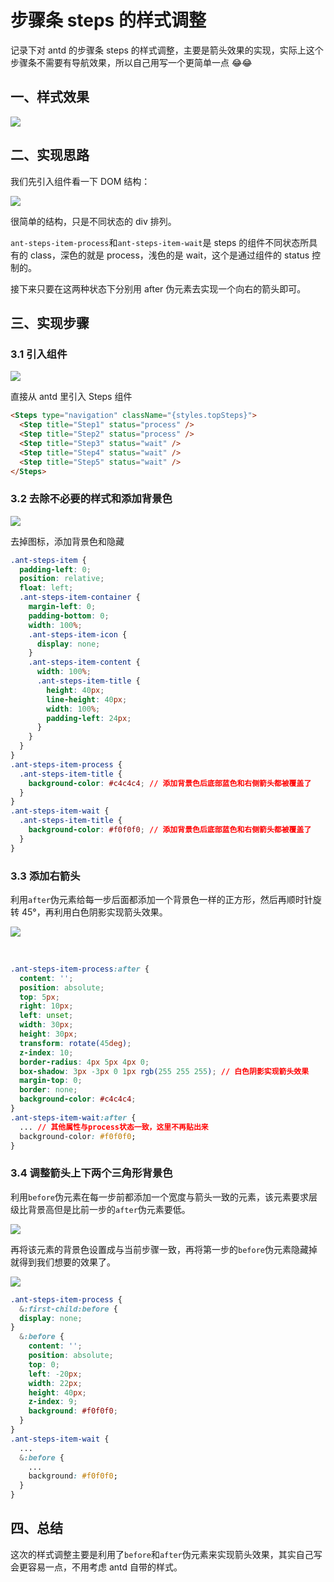 # 步骤条 steps 的样式调整

记录下对 antd 的步骤条 steps 的样式调整，主要是箭头效果的实现，实际上这个步骤条不需要有导航效果，所以自己用写一个更简单一点 😂😂

## 一、样式效果

![](https://static01.imgkr.com/temp/40bc7512a5b3441a9d32f566b23cb63e.png)

## 二、实现思路

我们先引入组件看一下 DOM 结构：

![](https://static01.imgkr.com/temp/ff5089db51984e8fb355b525deaf98a0.png)

很简单的结构，只是不同状态的 div 排列。

`ant-steps-item-process`和`ant-steps-item-wait`是 steps 的组件不同状态所具有的 class，深色的就是 process，浅色的是 wait，这个是通过组件的 status 控制的。

接下来只要在这两种状态下分别用 after 伪元素去实现一个向右的箭头即可。

## 三、实现步骤

### 3.1 引入组件

![](https://static01.imgkr.com/temp/7ed410d1b9c54de691a36108d743bb36.png)

直接从 antd 里引入 Steps 组件

```html
<Steps type="navigation" className="{styles.topSteps}">
  <Step title="Step1" status="process" />
  <Step title="Step2" status="process" />
  <Step title="Step3" status="wait" />
  <Step title="Step4" status="wait" />
  <Step title="Step5" status="wait" />
</Steps>
```

### 3.2 去除不必要的样式和添加背景色

![](https://static01.imgkr.com/temp/1cef4be981d145779a63a7a129c11793.png)

去掉图标，添加背景色和隐藏

```css
.ant-steps-item {
  padding-left: 0;
  position: relative;
  float: left;
  .ant-steps-item-container {
    margin-left: 0;
    padding-bottom: 0;
    width: 100%;
    .ant-steps-item-icon {
      display: none;
    }
    .ant-steps-item-content {
      width: 100%;
      .ant-steps-item-title {
        height: 40px;
        line-height: 40px;
        width: 100%;
        padding-left: 24px;
      }
    }
  }
}
.ant-steps-item-process {
  .ant-steps-item-title {
    background-color: #c4c4c4; // 添加背景色后底部蓝色和右侧箭头都被覆盖了
  }
}
.ant-steps-item-wait {
  .ant-steps-item-title {
    background-color: #f0f0f0; // 添加背景色后底部蓝色和右侧箭头都被覆盖了
  }
}
```

### 3.3 添加右箭头

利用`after`伪元素给每一步后面都添加一个背景色一样的正方形，然后再顺时针旋转 45°，再利用白色阴影实现箭头效果。

![](https://static01.imgkr.com/temp/05153de839ef4aca8802f811ee1dfb19.png)

<br>

```css
.ant-steps-item-process:after {
  content: '';
  position: absolute;
  top: 5px;
  right: 10px;
  left: unset;
  width: 30px;
  height: 30px;
  transform: rotate(45deg);
  z-index: 10;
  border-radius: 4px 5px 4px 0;
  box-shadow: 3px -3px 0 1px rgb(255 255 255); // 白色阴影实现箭头效果
  margin-top: 0;
  border: none;
  background-color: #c4c4c4;
}
.ant-steps-item-wait:after {
  ... // 其他属性与process状态一致，这里不再贴出来
  background-color: #f0f0f0;
}
```

### 3.4 调整箭头上下两个三角形背景色

利用`before`伪元素在每一步前都添加一个宽度与箭头一致的元素，该元素要求层级比背景高但是比前一步的`after`伪元素要低。

![](https://static01.imgkr.com/temp/e0a17c6c56db4727bcca1a6e83eb2084.gif)

再将该元素的背景色设置成与当前步骤一致，再将第一步的`before`伪元素隐藏掉就得到我们想要的效果了。

![](https://static01.imgkr.com/temp/40bc7512a5b3441a9d32f566b23cb63e.png)

```css
.ant-steps-item-process {
  &:first-child:before {
  display: none;
}
  &:before {
    content: '';
    position: absolute;
    top: 0;
    left: -20px;
    width: 22px;
    height: 40px;
    z-index: 9;
    background: #f0f0f0;
  }
}
.ant-steps-item-wait {
  ...
  &:before {
    ...
    background: #f0f0f0;
  }
}
```

## 四、总结

这次的样式调整主要是利用了`before`和`after`伪元素来实现箭头效果，其实自己写会更容易一点，不用考虑 antd 自带的样式。
